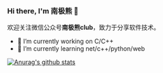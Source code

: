 ### Hi there, I'm 南极熊 👋

欢迎关注微信公众号**南极熊club**，致力于分享软件技术。

- 🔭 I’m currently working on C/C++
- 🌱 I’m currently learning net/c++/python/web

<!--
- 👯 I’m looking to collaborate on ...
- 🤔 I’m looking for help with ...
- 💬 Ask me about ...
- 📫 How to reach me: ...
- 😄 Pronouns: ...
- ⚡ Fun fact: ...
-->

[![Anurag's github stats](https://github-readme-stats.vercel.app/api?username=southbear-club&count_private=true&show_icons=true&theme=radical)](https://github.com/anuraghazra/github-readme-stats)

